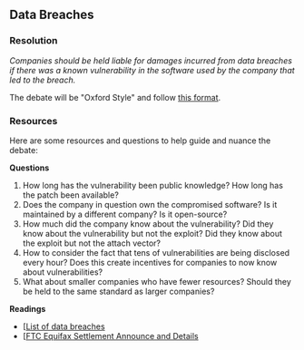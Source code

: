 ## Data Breaches

### Resolution

*Companies should be held liable for damages incurred from data breaches
if there was a known vulnerability in the software used by the company
that led to the breach.*

The debate will be "Oxford Style" and follow [this format](format.md).

### Resources

Here are some resources and questions to help guide and nuance the
debate:

**Questions**

1. How long has the vulnerability been public knowledge? How long has
   the patch been available?
2. Does the company in question own the compromised software? Is it
   maintained by a different company? Is it open-source?
3. How much did the company know about the vulnerability? Did they know about
   the vulnerability but not the exploit? Did they know about the exploit but
   not the attach vector?
4. How to consider the fact that tens of vulnerabilities are being disclosed
   every hour? Does this create incentives for companies to now know about
   vulnerabilities?
5. What about smaller companies who have fewer resources? Should they be held
   to the same standard as larger companies?

**Readings**

-   [[List of data breaches](https://en.wikipedia.org/wiki/List_of_data_breaches)
-   [[FTC Equifax Settlement Announce and Details](https://www.ftc.gov/enforcement/cases-proceedings/refunds/equifax-data-breach-settlement)

